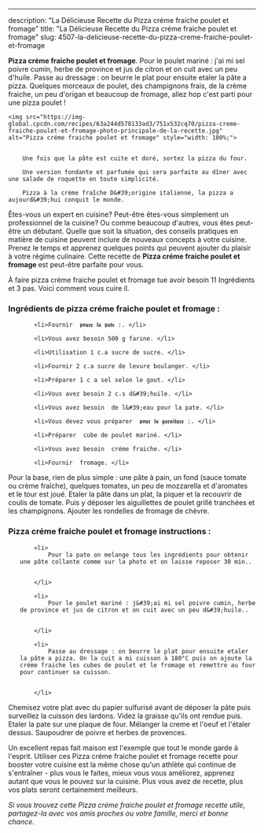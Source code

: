 ---
description: "La Délicieuse Recette du Pizza créme fraiche poulet et fromage"
title: "La Délicieuse Recette du Pizza créme fraiche poulet et fromage"
slug: 4507-la-delicieuse-recette-du-pizza-creme-fraiche-poulet-et-fromage

<p>
	<strong>Pizza créme fraiche poulet et fromage</strong>. 
	Pour le poulet mariné : j&#39;ai mi sel poivre cumin, herbe de province et jus de citron et on cuit avec un peu d&#39;huile. Passe au dressage : on beurre le plat pour ensuite etaler la pâte a pizza. Quelques morceaux de poulet, des champignons frais, de la crème fraiche, un peu d&#39;origan et beaucoup de fromage, allez hop c&#39;est parti pour une pizza poulet !
</p>
<p>
	
	<img src="https://img-global.cpcdn.com/recipes/63a244d578133ad3/751x532cq70/pizza-creme-fraiche-poulet-et-fromage-photo-principale-de-la-recette.jpg" alt="Pizza créme fraiche poulet et fromage" style="width: 100%;">
	
	
		Une fois que la pâte est cuite et doré, sortez la pizza du four.
	
		Une version fondante et parfumée qui sera parfaite au dîner avec une salade de roquette en toute simplicité.
	
		Pizza à la crème fraîche D&#39;origine italienne, la pizza a aujourd&#39;hui conquit le monde.
	
</p>

Êtes-vous un expert en cuisine? Peut-être êtes-vous simplement un professionnel de la cuisine? Ou comme beaucoup d'autres, vous êtes peut-être un débutant. Quelle que soit la situation, des conseils pratiques en matière de cuisine peuvent inclure de nouveaux concepts à votre cuisine. Prenez le temps et apprenez quelques points qui peuvent ajouter du plaisir à votre régime culinaire. Cette recette de <strong> Pizza créme fraiche poulet et fromage </strong> est peut-être parfaite pour vous.

<!--inarticleads1-->

À faire pizza créme fraiche poulet et fromage tue avoir besoin 11 Ingrédients et 3 pas. Voici comment vous cuire il.

<h3>Ingrédients de pizza créme fraiche poulet et fromage :</h3>

<ol>
	
		<li>Fournir  𝖕𝖔𝖚𝖗𝖊 𝖑𝖆 𝖕𝖆𝖙𝖊 :. </li>
	
		<li>Vous avez besoin 500 g farine. </li>
	
		<li>Utilisation 1 c.a sucre de sucre. </li>
	
		<li>Fournir 2 c.a sucre de levure boulanger. </li>
	
		<li>Préparer 1 c a sel selon le gout. </li>
	
		<li>Vous avez besoin 2 c.s d&#39;huile. </li>
	
		<li>Vous avez besoin  de l&#39;eau pour la pate. </li>
	
		<li>Vous devez vous préparer  𝖕𝖔𝖚𝖗 𝖑𝖆 𝖌𝖆𝖗𝖓𝖎𝖙𝖚𝖗𝖊 :. </li>
	
		<li>Préparer  cube de poulet mariné. </li>
	
		<li>Vous avez besoin  créme fraiche. </li>
	
		<li>Fournir  fromage. </li>
	
</ol>

Pour la base, rien de plus simple : une pâte à pain, un fond (sauce tomate ou crème fraîche), quelques tomates, un peu de mozzarella et d&#39;aromates et le tour est joué. Etaler la pâte dans un plat, la piquer et la recouvrir de coulis de tomate. Puis y déposer les aiguillettes de poulet grillé tranchées et les champignons. Ajouter les rondelles de fromage de chèvre. 

<!--inarticleads2-->

<h3>Pizza créme fraiche poulet et fromage instructions :</h3>

<ol>
	
		<li>
			Pour la pate on melange tous les ingrédients pour obtenir une pâte collante comme sur la photo et on laisse reposer 30 min..
			
			
		</li>
	
		<li>
			Pour le poulet mariné : j&#39;ai mi sel poivre cumin, herbe de province et jus de citron et on cuit avec un peu d&#39;huile..
			
			
		</li>
	
		<li>
			Passe au dressage : on beurre le plat pour ensuite etaler la pâte a pizza. On la cuit a mi cuisson à 180°C puis on ajoute la créme fraiche les cubes de poulet et le fromage et remettre au four pour continuer sa cuisson.
			
			
		</li>
	
</ol>

Chemisez votre plat avec du papier sulfurisé avant de déposer la pâte puis surveillez la cuisson des lardons. Videz la graisse qu&#39;ils ont rendue puis. Etaler la pate sur une plaque de four. Mélanger la creme et l&#39;oeuf et l&#39;étaler dessus. Saupoudrer de poivre et herbes de provences. 

<!--inarticleads1-->

<p>
Un excellent repas fait maison est l'exemple que tout le monde garde à l'esprit. Utiliser ces Pizza créme fraiche poulet et fromage recette pour booster votre cuisine est la même chose qu'un athlète qui continue de s'entraîner - plus vous le faites, mieux vous vous améliorez, apprenez autant que vous le pouvez sur la cuisine. Plus vous avez de recette, plus vos plats seront certainement meilleurs.
</p>

<p>
<i>Si vous trouvez cette Pizza créme fraiche poulet et fromage recette utile, partagez-la avec vos amis proches ou votre famille, merci et bonne chance.</i>
</p>

